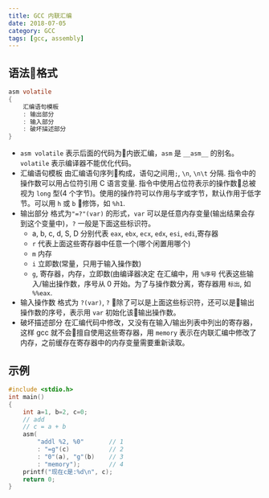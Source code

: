 ```yaml
---
title: GCC 内联汇编
date: 2018-07-05
category: GCC
tags: [gcc, assembly]
---
```


## 语法格式

```C
asm volatile
{
    汇编语句模板
    : 输出部分
    : 输入部分
    : 破坏描述部分
}
```

- `asm volatile`
  表示后面的代码为内嵌汇编，`asm` 是 `__asm__` 的别名。`volatile` 表示编译器不能优化代码。
- 汇编语句模板
  由汇编语句序列构成，语句之间用`;`, `\n`, `\n\t` 分隔. 指令中的操作数可以用占位符引用 C 语言变量. 指令中使用占位符表示的操作数总被视为 `long` 型(4 个字节)。使用的操作符可以作用与字或字节，默认作用于低字节。可以用 `h` 或 `b` 修饰，如 `%h1`.
- 输出部分
  格式为`"=?"(var)` 的形式，`var` 可以是任意内存变量(输出结果会存到这个变量中)，`?` 一般是下面这些标识符。
  - a, b, c, d, S, D 分别代表 `eax`, `ebx`, `ecx`, `edx`, `esi`, `edi`,寄存器
  - `r` 代表上面这些寄存器中任意一个(哪个闲置用哪个)
  - `m` 内存
  - `i` 立即数(常量，只用于输入操作数)
  - `g`, 寄存器，内存，立即数(由编译器决定
  在汇编中，用 `%序号` 代表这些输入/输出操作数，序号从 0 开始。为了与操作数分离，寄存器用 `标出`, 如 `%%eax`.
- 输入操作数
  格式为 `?(var)`, `?` 除了可以是上面这些标识符，还可以是输出操作数的序号，表示用 `var` 初始化该输出操作数。
- 破坏描述部分
  在汇编代码中修改，又没有在输入/输出列表中列出的寄存器，这样 gcc 就不会擅自使用这些寄存器，用 `memory` 表示在内联汇编中修改了内存，之前缓存在寄存器中的内存变量需要重新读取。

## 示例

```C
#include <stdio.h>
int main()
{
    int a=1, b=2, c=0;
    // add
    // c = a + b
    asm(
        "addl %2, %0"       // 1
        : "=g"(c)           // 2
        : "0"(a), "g"(b)    // 3
        : "memory");        // 4
    printf("现在c是:%d\n", c);
    return 0;
}
```